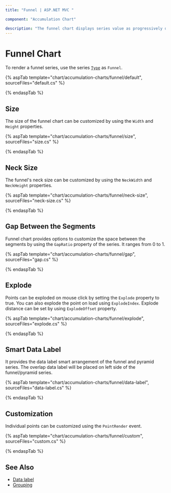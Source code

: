 ```yaml
---
title: "Funnel | ASP.NET MVC "

component: "Accumulation Chart"

description: "The funnel chart displays series value as progressively decreasing amount to hundred percent in total"
---
```


# Funnel Chart

To render a funnel series, use the series [`Type`](https://help.syncfusion.com/cr/aspnetcore-js2/Syncfusion.EJ2.Charts.AccumulationSeries.html#Syncfusion_EJ2_Charts_AccumulationSeries_Type)
as `Funnel`.

{% aspTab template="chart/accumulation-charts/funnel/default", sourceFiles="default.cs" %}

{% endaspTab %}

## Size

The size of the funnel chart can be customized by using the  `Width` and `Height` properties.

{% aspTab template="chart/accumulation-charts/funnel/size", sourceFiles="size.cs" %}

{% endaspTab %}

## Neck Size

The funnel's neck size can be customized by using the `NeckWidth` and `NeckHeight` properties.

{% aspTab template="chart/accumulation-charts/funnel/neck-size", sourceFiles="neck-size.cs" %}

{% endaspTab %}

## Gap Between the Segments

Funnel chart provides options to customize the space between the segments by using the `GapRatio` property of the
series. It ranges from 0 to 1.

{% aspTab template="chart/accumulation-charts/funnel/gap", sourceFiles="gap.cs" %}

{% endaspTab %}

## Explode

Points can be exploded on mouse click by setting the `Explode` property to true. You can also explode the point
on load using `ExplodeIndex`. Explode distance can be set by using `ExplodeOffset` property.

{% aspTab template="chart/accumulation-charts/funnel/explode", sourceFiles="explode.cs" %}

{% endaspTab %}

## Smart Data Label

It provides the data label smart arrangement of the funnel and pyramid series. The overlap data label will be placed on left side of the funnel/pyramid series.

{% aspTab template="chart/accumulation-charts/funnel/data-label", sourceFiles="data-label.cs" %}

{% endaspTab %}

## Customization

Individual points can be customized using the `PointRender` event.

{% aspTab template="chart/accumulation-charts/funnel/custom", sourceFiles="custom.cs" %}

{% endaspTab %}

## See Also

* [Data label](./data-label/)
* [Grouping](./grouping/)
